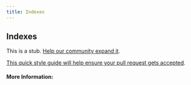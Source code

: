 ```yaml
---
title: Indexes
---
```


## Indexes

This is a stub. [Help our community expand it](https://github.com/freecodecamp/guides/tree/master/src/pages/articles/computer-science/databases/indexes/index.md).

[This quick style guide will help ensure your pull request gets accepted](https://github.com/freeCodeCamp/guides/blob/master/README.md).

<!-- The article goes here, in GitHub-flavored Markdown. Feel free to add YouTube videos, images, and CodePen/JSBin embeds  -->

#### More Information:
<!-- Please add any articles you think might be helpful to read before writing the article -->


